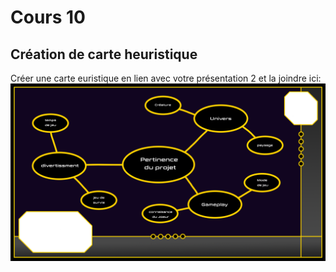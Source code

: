 # Cours 10
## Création de carte heuristique
Créer une carte euristique en lien avec votre présentation 2 et la joindre ici: 
![carte](images/pp_5.png)
